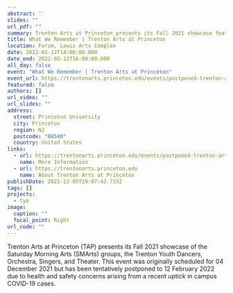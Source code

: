 ```yaml
---
abstract: ''
slides: ""
url_pdf: ""
summary: Trenton Arts at Princeton presents its Fall 2021 showcase featuring the Trenton Youth Dancers, Orchestra, Singers, and Theater.
title: What We Remember | Trenton Arts at Princeton
location: Forum, Lewis Arts Complex
date: 2022-02-12T14:00:00.000
date_end: 2022-02-12T16:00:00.000
all_day: false
event: "What We Remember | Trenton Arts at Princeton"
event_url: https://trentonarts.princeton.edu/events/postponed-trenton-arts-princeton-presents-what-we-remember
featured: false
authors: []
url_video: ""
url_slides: ""
address:
  street: Princeton University
  city: Princeton
  region: NJ
  postcode: "08540"
  country: United States
links:
  - url: https://trentonarts.princeton.edu/events/postponed-trenton-arts-princeton-presents-what-we-remember
    name: More Information
  - url: https://trentonarts.princeton.edu
    name: About Trenton Arts at Princeton
publishDate: 2021-12-05T19:07:42.733Z
tags: []
projects:
  - tyo
image:
  caption: ""
  focal_point: Right
url_code: ""
---
```

Trenton Arts at Princeton (TAP) presents its Fall 2021 showcase of the Saturday Morning Arts (SMArts) groups, the Trenton Youth Dancers, Orchestra, Singers, and Theater. This event was originally scheduled for 04 December 2021 but has been tentatively postponed to 12 February 2022 due to health and safety concerns arising from a recent uptick in campus COVID-19 cases.
